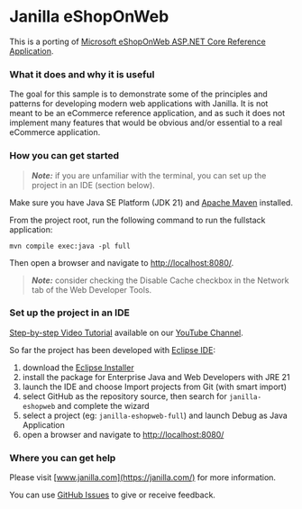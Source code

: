 # Janilla eShopOnWeb

This is a porting of [Microsoft eShopOnWeb ASP.NET Core Reference Application](https://github.com/dotnet-architecture/eShopOnWeb).

### What it does and why it is useful

The goal for this sample is to demonstrate some of the principles and patterns for developing modern web applications with Janilla. It is not meant to be an eCommerce reference application, and as such it does not implement many features that would be obvious and/or essential to a real eCommerce application.

### How you can get started

> **_Note:_**  if you are unfamiliar with the terminal, you can set up the project in an IDE (section below).

Make sure you have Java SE Platform (JDK 21) and [Apache Maven](https://maven.apache.org/install.html) installed.

From the project root, run the following command to run the fullstack application:

```shell
mvn compile exec:java -pl full
```

Then open a browser and navigate to <http://localhost:8080/>.

> **_Note:_**  consider checking the Disable Cache checkbox in the Network tab of the Web Developer Tools.

### Set up the project in an IDE

[Step-by-step Video Tutorial](https://youtu.be/aBxWjEEuQak) available on our [YouTube Channel](https://www.youtube.com/@janilla).

So far the project has been developed with [Eclipse IDE](https://eclipseide.org/):

1. download the [Eclipse Installer](https://www.eclipse.org/downloads/packages/installer)
2. install the package for Enterprise Java and Web Developers with JRE 21
3. launch the IDE and choose Import projects from Git (with smart import)
4. select GitHub as the repository source, then search for `janilla-eshopweb` and complete the wizard
5. select a project (eg: `janilla-eshopweb-full`) and launch Debug as Java Application
6. open a browser and navigate to <http://localhost:8080/>

### Where you can get help

Please visit [www.janilla.com](https://janilla.com/) for more information.

You can use [GitHub Issues](https://github.com/diego-schivo/janilla-eshopweb/issues) to give or receive feedback.
